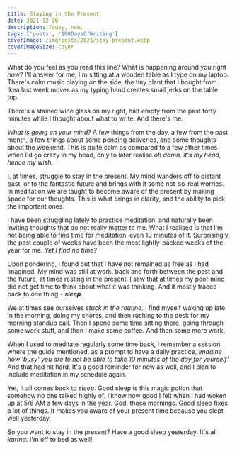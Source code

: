 ```yaml
---
title: Staying in the Present
date: 2021-12-30
description: Today, now.
tags: ['posts', '100DaysOfWriting']
coverImage: /img/posts/2021/stay-present.webp
coverImageSize: cover
---
```


What do you feel as you read this line? What is happening around you right _now_? I'll answer for me, I'm sitting at a wooden table as I type on my laptop. There's calm music playing on the side, the tiny plant that I bought from Ikea last week moves as my typing hand creates small jerks on the table top.

There's a stained wine glass on my right, half empty from the past forty minutes while I thought about what to write. And there's me.

_What is going on your mind?_ A few things from the day, a few from the past month, a few things about some pending deliveries, and some thoughts about the weekend. This is quite calm as compared to a few other times when I'd go crazy in my head, only to later realise _oh damn, it's my head, hence my wish._

I, at times, struggle to stay in the present. My mind wanders off to distant past, or to the fantastic future and brings with it some not-so-real worries. In meditation we are taught to become aware of the present by making space for our thoughts. This is what brings in clarity, and the ability to pick the important ones.

I have been struggling lately to practice meditation, and naturally been inviting thoughts that do not really matter to me. What I realised is that I'm not being able to find time for meditation, even 10 minutes of it. Surprisingly, the past couple of weeks have been the most lightly-packed weeks of the year for me. _Yet I find no time?_

Upon pondering, I found out that I have not remained as free as I had imagined. My mind was still at work, back and forth between the past and the future, at times resting in the present. I saw that at times my poor mind did not get time to think about what it was thinking. And it mostly traced back to one thing - **_sleep_**.

We at times see ourselves _stuck in the routine_. I find myself waking up late in the morning, doing my chores, and then rushing to the desk for my morning standup call. Then I spend some time sitting there, going through some work stuff, and then I make some coffee. And then some more work.

When I used to meditate regularly some time back, I remember a session where the guide mentioned, as a prompt to have a daily practice, _imagine how 'busy' you are to not be able to take 10 minutes of the day for yourself'._ And that had hit hard. It's a good reminder for now as well, and I plan to include meditation in my schedule again.

Yet, it all comes back to _sleep_. Good sleep is this magic potion that somehow no one talked highly of. I know how good I felt when I had woken up at 5/6 AM a few days in the year. God, those mornings. Good sleep fixes a lot of things. It makes you aware of your present time because you slept well yesterday.

So you want to stay in the present? Have a good sleep yesterday. It's all _karma_. I'm off to bed as well!
